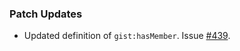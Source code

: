 ### Patch Updates
- Updated definition of `gist:hasMember`. Issue [#439](https://github.com/semanticarts/gist/issues/439). 
